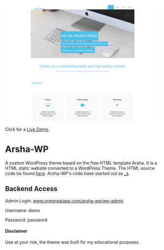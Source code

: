 ![Screenshot](screenshot.png)

Click for a [Live Demo](http://www.onegreatapp.com/arsha-wp/).

# Arsha-WP
A custom WordPress theme based on the free HTML template Arsha. It is a HTML static website converted to a WordPress Theme. The HTML source code be found [here](https://www.free-css.com/free-css-templates/page216/arsha). Arsha-WP's code base started out as [_s](http://underscores.me/).

## Backend Access
Admin Login: www.onegreatapp.com/arsha-wp/wp-admin

Username: demo

Password: password

#### Disclaimer
Use at your risk, the theme was built for my educational purposes.
